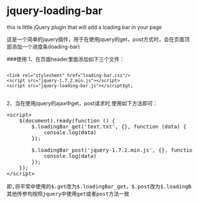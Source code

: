 jquery-loading-bar
==================

this is  little jQuery plugin that will add a loading bar in your page

这是一个简单的jquery插件，用于在使用jquery的get，post方式时，会在页面顶部添加一个进度条(loading-bar)

###使用
1、在页面header里面添加如下三个文件：
<pre>
<code>
&lt;link rel="stylesheet" href="loading-bar.css"/&gt;
&lt;script src="jquery-1.7.2.min.js"&gt;&lt;/script&gt;
&lt;script src="jquery-loading-bar.js"&gt;&lt;/script$gt;
</code>
</pre>

2、当在使用jquery的ajax中get，post请求时,使用如下方法即可：
<pre>
&lt;script&gt;
    $(document).ready(function () {
        $.loadingBar_get('text.txt', {}, function (data) {
            console.log(data)
        });

        $.loadingBar_post('jquery-1.7.2.min.js', {}, function (data) {
            console.log(data)
        });
    });
&lt;/script&gt;

即,将平常中使用的$.get改为$.loadingBar_get，$.post改为$.loadingBar_post即可，
其他传参均按照jquery中使用get或者post方法一致
</pre>
